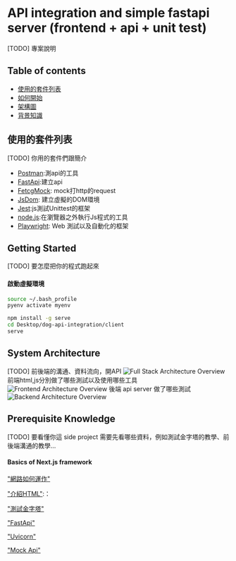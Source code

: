 # API integration and simple fastapi server (frontend + api + unit test)

[TODO] 專案說明

## Table of contents

- <a href="#tech-stack">使用的套件列表</a>
- <a href="#getting-started">如何開始</a>
- <a href="#system-architecture">架構圖</a>
- <a href="#prerequisite">背景知識</a>

<h2 id="tech-stack">使用的套件列表</h2>

[TODO] 你用的套件們跟簡介

- [Postman](https://github.com/postmanlabs/postman-app-support):測api的工具
- [FastApi](https://github.com/tiangolo/fastapi/blob/master/README.md):建立api
- [FetcgMock](https://github.com/wheresrhys/fetch-mock): mock打http的request
- [JsDom](https://github.com/jsdom/jsdom): 建立虛擬的DOM環境
- [Jest](https://trpc.io):js測試Unittest的框架
- [node.js](https://github.com/nodejs):在瀏覽器之外執行Js程式的工具
- [Playwright](https://github.com/nodejs): Web 測試以及自動化的框架

<h2 id="getting-started">Getting Started</h2>

[TODO] 要怎麼把你的程式跑起來

#### 啟動虛擬環境
```bash
source ~/.bash_profile
pyenv activate myenv
```

```bash
npm install -g serve
cd Desktop/dog-api-integration/client
serve
```

<h2 id="system-architecture">System Architecture</h2>

[TODO]
前後端的溝通、資料流向，開API
![Full Stack Architecture Overview](screenshot/full-stack-architecture-overview.png)
前端html,js分別做了哪些測試以及使用哪些工具
![Frontend Architecture Overview](screenshot/frontend-architecture-overview.png)
後端 api server 做了哪些測試
![Backend Architecture Overview](screenshot/backend-architecture-overview.png)


<h2 id="prerequisite">Prerequisite Knowledge</h2>

[TODO] 要看懂你這 side project 需要先看哪些資料，例如測試金字塔的教學、前後端溝通的教學...

#### Basics of Next.js framework

["網路如何運作"](https://developer.mozilla.org/zh-TW/docs/Learn/Getting_started_with_the_web/How_the_Web_works)

["介紹HTML"](https://developer.mozilla.org/zh-TW/docs/Learn/HTML/Introduction_to_HTML):：

["測試金字塔"](https://medium.com/@nathankpeck/microservice-testing-unit-tests-d795194fe14e)

["FastApi"](https://github.com/tiangolo/fastapi/blob/master/README.md)

["Uvicorn"](https://stackoverflow.com/questions/71435960/what-is-the-purpose-of-uvicorn)

["Mock Api"](https://ithelp.ithome.com.tw/m/articles/10270202)





